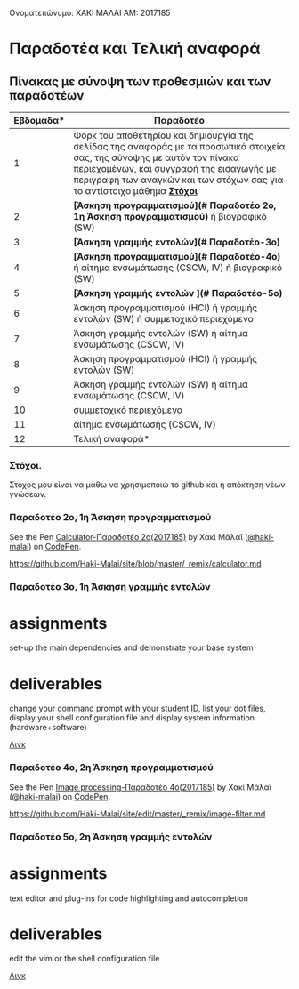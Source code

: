 Ονοματεπώνυμο: ΧΑΚΙ ΜΑΛΑΙ
ΑΜ: 2017185

# Παραδοτέα και Τελική αναφορά

## Πίνακας με σύνοψη των προθεσμιών και των παραδοτέων



| Εβδομάδα* | Παραδοτέο |
| --- | --- |
| 1 | Φορκ του αποθετηρίου και δημιουργία της σελίδας της αναφοράς με τα προσωπικά στοιχεία σας, της σύνοψης με αυτόν τον πίνακα περιεχομένων, και συγγραφή της εισαγωγής με περιγραφή των αναγκών και των στόχων σας για το αντίστοιχο μάθημα **[Στόχοι](#Στόχοι.)** |
| 2 | **[Άσκηση προγραμματισμού](# Παραδοτέο 2ο, 1η Άσκηση προγραμματισμού)** ή βιογραφικό  (SW) |
| 3 |**[Άσκηση γραμμής εντολών](# Παραδοτέο-3o)**|
| 4 | **[Άσκηση προγραμματισμού](# Παραδοτέο-4o)** ή αίτημα ενσωμάτωσης (CSCW, IV) ή βιογραφικό  (SW) 
| 5 | **[Άσκηση γραμμής εντολών ](# Παραδοτέο-5ο)**|
| 6 | Άσκηση προγραμματισμού (HCI) ή γραμμής εντολών (SW) ή συμμετοχικό περιεχόμενο |
| 7 | Άσκηση γραμμής εντολών (SW) ή αίτημα ενσωμάτωσης (CSCW, IV) |
| 8 | Άσκηση προγραμματισμού (HCI) ή γραμμής εντολών (SW) |
| 9 | Άσκηση γραμμής εντολών (SW) ή αίτημα ενσωμάτωσης (CSCW, IV) |
| 10 | συμμετοχικό περιεχόμενο |
| 11 | αίτημα ενσωμάτωσης (CSCW, IV) |
| 12 | Τελική αναφορά* |

### Στόχοι.

Στόχος μου είναι να μάθω να χρησιμοποιώ το github και η απόκτηση νέων γνώσεων.

### Παραδοτέο 2ο, 1η Άσκηση προγραμματισμού
   
   See the Pen [Calculator-Παραδοτέο 2ο(2017185)](https://codepen.io/haki-malai/pen/abZZGJg) by Χακί Μάλαϊ ([@haki-malai](https://codepen.io/haki-malai)) on [CodePen](https://codepen.io/).
   
https://github.com/Haki-Malai/site/blob/master/_remix/calculator.md


### Παραδοτέο 3ο, 1η Άσκηση γραμμής εντολών
  # assignments
   set-up the main dependencies and demonstrate your base system
  # deliverables
   change your command prompt with your student ID, list your dot files, display your shell configuration file and display system information (hardware+software)
      
   [Λινκ](https://asciinema.org/a/bP9k8u6TNcRAe9Xob6y4PAdEu)
   
### Παραδοτέο 4ο, 2η Άσκηση προγραμματισμού
   See the Pen [Image processing-Παραδοτέο 4ο(2017185)](https://codepen.io/haki-malai/pen/yLJjmba) by Χακί Μάλαϊ ([@haki-malai](https://codepen.io/haki-malai)) on [CodePen](https://codepen.io/).
   
   https://github.com/Haki-Malai/site/edit/master/_remix/image-filter.md
   
### Παραδοτέο 5ο, 2η Άσκηση γραμμής εντολών
  # assignments
   text editor and plug-ins for code highlighting and autocompletion
  # deliverables
   edit the vim or the shell configuration file
      
   [Λινκ](https://asciinema.org/a/p1T5s1421s4xoCHzlfkH093X7)
   
  
